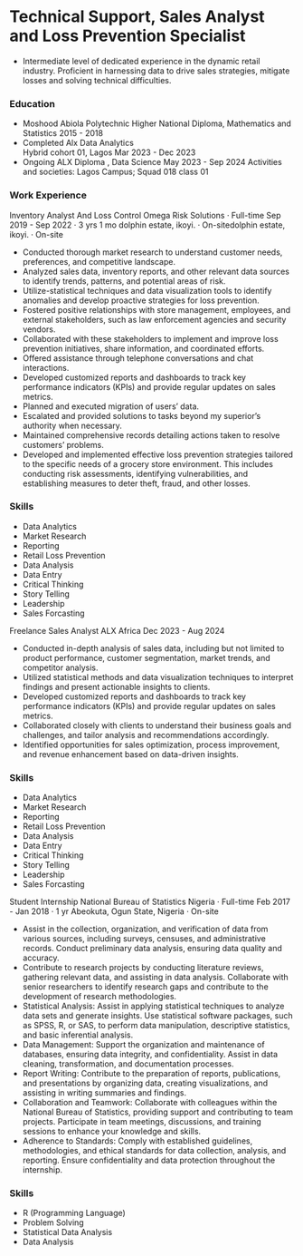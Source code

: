 # Technical Support, Sales Analyst and Loss Prevention Specialist  
- Intermediate level of dedicated experience in the dynamic retail industry. Proficient in harnessing data to drive sales strategies, mitigate losses and solving technical difficulties.

### Education 
- Moshood Abiola Polytechnic 
Higher National Diploma, Mathematics and Statistics
2015 - 2018
- Completed Alx Data Analytics  
Hybrid cohort 01, Lagos 
Mar 2023 - Dec 2023 
- Ongoing ALX
Diploma , Data Science
May 2023 - Sep 2024
Activities and societies: Lagos Campus; Squad 018 class 01

### Work Experience
Inventory Analyst And Loss Control
Omega Risk Solutions · Full-time
Sep 2019 - Sep 2022 · 3 yrs 1 mo
dolphin estate, ikoyi. · On-sitedolphin estate, ikoyi. · On-site

- Conducted thorough market research to understand customer needs, preferences, and competitive landscape. 
- Analyzed sales data, inventory reports, and other relevant data sources to identify trends, patterns, and potential areas of risk.  
- Utilize-statistical techniques and data visualization tools to identify anomalies and develop proactive strategies for loss prevention. 
- Fostered positive relationships with store management, employees, and external stakeholders, such as law enforcement agencies and security vendors. 
- Collaborated with these stakeholders to implement and improve loss prevention initiatives, share information, and coordinated efforts. 
- Offered assistance through telephone conversations and chat interactions.
- Developed customized reports and dashboards to track key performance indicators (KPIs) and provide regular updates on sales metrics.  
- Planned and executed migration of users’ data. 
- Escalated and provided solutions to tasks beyond my superior’s authority when necessary.
- Maintained comprehensive records detailing actions taken to resolve customers’ problems.
- Developed and implemented effective loss prevention strategies tailored to the specific needs of a grocery store environment. This includes conducting risk assessments, identifying vulnerabilities, and establishing measures to deter theft, fraud, and other losses.
  
### Skills 
- Data Analytics
- Market Research
- Reporting
- Retail Loss Prevention
- Data Analysis
- Data Entry
- Critical Thinking
- Story Telling
- Leadership
- Sales Forcasting

Freelance Sales Analyst 
ALX Africa 
Dec 2023 - Aug 2024 
- Conducted in-depth analysis of sales data, including but not limited to product performance, customer segmentation, market trends, and competitor analysis. 
- Utilized statistical methods and data visualization techniques to interpret findings and present actionable insights to clients. 
- Developed customized reports and dashboards to track key performance indicators (KPIs) and provide regular updates on sales metrics.  
- Collaborated closely with clients to understand their business goals and challenges, and tailor analysis and recommendations accordingly. 
- Identified opportunities for sales optimization, process improvement, and revenue enhancement based on data-driven insights.

### Skills 
- Data Analytics
- Market Research
- Reporting
- Retail Loss Prevention
- Data Analysis
- Data Entry
- Critical Thinking
- Story Telling
- Leadership
- Sales Forcasting
  
Student Internship
National Bureau of Statistics Nigeria · Full-time
Feb 2017 - Jan 2018 · 1 yr
Abeokuta, Ogun State, Nigeria · On-site
- Assist in the collection, organization, and verification of data from various sources, including surveys, censuses, and administrative records. Conduct preliminary data analysis, ensuring data quality and accuracy.
- Contribute to research projects by conducting literature reviews, gathering relevant data, and assisting in data analysis. Collaborate with senior researchers to identify research gaps and contribute to the development of research methodologies.
- Statistical Analysis: Assist in applying statistical techniques to analyze data sets and generate insights. Use statistical software packages, such as SPSS, R, or SAS, to perform data manipulation, descriptive statistics, and basic inferential analysis.
- Data Management: Support the organization and maintenance of databases, ensuring data integrity, and confidentiality. Assist in data cleaning, transformation, and documentation processes.
- Report Writing: Contribute to the preparation of reports, publications, and presentations by organizing data, creating visualizations, and assisting in writing summaries and findings.
- Collaboration and Teamwork: Collaborate with colleagues within the National Bureau of Statistics, providing support and contributing to team projects. Participate in team meetings, discussions, and training sessions to enhance your knowledge and skills.
- Adherence to Standards: Comply with established guidelines, methodologies, and ethical standards for data collection, analysis, and reporting. Ensure confidentiality and data protection throughout the internship.

### Skills 
- R (Programming Language)
- Problem Solving
- Statistical Data Analysis
- Data Analysis
